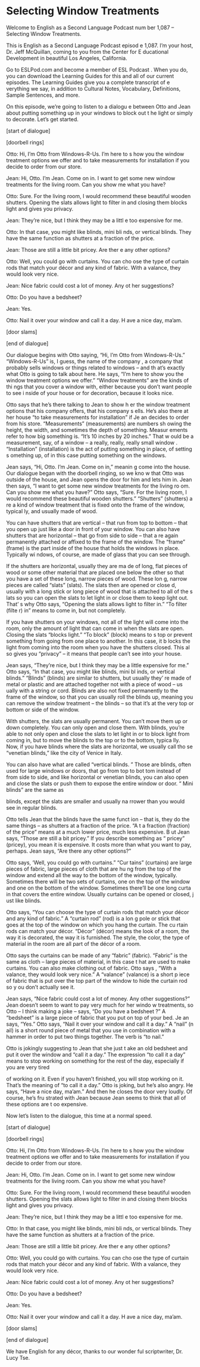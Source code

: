 # Selecting Window Treatments

Welcome to English as a Second Language Podcast num ber 1,087 – Selecting Window Treatments.

This is English as a Second Language Podcast episod e 1,087. I’m your host, Dr. Jeff McQuillan, coming to you from the Center for E ducational Development in beautiful Los Angeles, California.

Go to ESLPod.com and become a member of ESL Podcast . When you do, you can download the Learning Guides for this and all of our current episodes. The Learning Guides give you a complete transcript of e verything we say, in addition to Cultural Notes, Vocabulary, Definitions, Sample Sentences, and more.

On this episode, we’re going to listen to a dialogu e between Otto and Jean about putting something up in your windows to block out t he light or simply to decorate. Let’s get started.

[start of dialogue]

[doorbell rings]

Otto: Hi, I’m Otto from Windows-R-Us. I’m here to s how you the window treatment options we offer and to take measurements  for installation if you decide to order from our store.

Jean: Hi, Otto. I’m Jean. Come on in. I want to get  some new window treatments for the living room. Can you show me what you have?

Otto: Sure. For the living room, I would recommend these beautiful wooden shutters. Opening the slats allows light to filter in and closing them blocks light and gives you privacy.

Jean: They’re nice, but I think they may be a littl e too expensive for me.

Otto: In that case, you might like blinds, mini bli nds, or vertical blinds. They have the same function as shutters at a fraction of the price.

Jean: Those are still a little bit pricey. Are ther e any other options?

Otto: Well, you could go with curtains. You can cho ose the type of curtain rods that match your décor and any kind of fabric. With a valance, they would look very nice.

Jean: Nice fabric could cost a lot of money. Any ot her suggestions?

Otto: Do you have a bedsheet?

Jean: Yes.

Otto: Nail it over your window and call it a day. H ave a nice day, ma’am.

[door slams]

[end of dialogue]

Our dialogue begins with Otto saying, “Hi, I’m Otto  from Windows-R-Us.” “Windows-R-Us” is, I guess, the name of the company , a company that probably sells windows or things related to windows – and th at’s exactly what Otto is going to talk about here. He says, “I’m here to show you the window treatment options we offer.” “Window treatments” are the kinds of thi ngs that you cover a window with, either because you don’t want people to see i nside of your house or for decoration, because it looks nice.

Otto says that he’s there talking to Jean to show h er the window treatment options that his company offers, that his company s ells. He’s also there at her house “to take measurements for installation” if Je an decides to order from his store. “Measurements” (measurements) are numbers sh owing the height, the width, and sometimes the depth of something. Measur ements refer to how big something is. “It’s 10 inches by 20 inches.” That w ould be a measurement, say, of a window – a really, really, really small window . “Installation” (installation) is the act of putting something in place, of setting s omething up, of in this case putting something on the windows.

Jean says, “Hi, Otto. I’m Jean. Come on in,” meanin g come into the house. Our dialogue began with the doorbell ringing, so we kno w that Otto was outside of the house, and Jean opens the door for him and lets him  in. Jean then says, “I want to get some new window treatments for the living ro om. Can you show me what you have?” Otto says, “Sure. For the living room, I  would recommend these beautiful wooden shutters.” “Shutters” (shutters) a re a kind of window treatment that is fixed onto the frame of the window, typical ly, and usually made of wood.

You can have shutters that are vertical – that run from top to bottom – that you open up just like a door in front of your window. You can also have shutters that are horizontal – that go from side to side – that a re again permanently attached or affixed to the frame of the window. The “frame” (frame) is the part inside of the house that holds the windows in place. Typically wi ndows, of course, are made of glass that you can see through.

If the shutters are horizontal, usually they are ma de of long, flat pieces of wood or some other material that are placed one below the other so that you have a set of these long, narrow pieces of wood. These lon g, narrow pieces are called “slats” (slats). The slats then are opened or close d, usually with a long stick or long piece of wood that is attached to all of the s lats so you can open the slats to let light in or close them to keep light out. That’ s why Otto says, “Opening the slats allows light to filter in.” “To filter (filte r) in” means to come in, but not completely.

If you have shutters on your windows, not all of the light will come into the room, only the amount of light that can come in when the slats are open. Closing the slats “blocks light.” “To block” (block) means to s top or prevent something from going from one place to another. In this case, it b locks the light from coming into the room when you have the shutters closed. This al so gives you “privacy” – it means that people can’t see into your house.

Jean says, “They’re nice, but I think they may be a  little expensive for me.” Otto says, “In that case, you might like blinds, mini bl inds, or vertical blinds.” “Blinds” (blinds) are similar to shutters, but usually they’ re made of metal or plastic and are attached together not with a piece of wood – us ually with a string or cord. Blinds are also not fixed permanently to the frame of the window, so that you can usually roll the blinds up, meaning you can remove the window treatment – the blinds – so that it’s at the very top or bottom or side of the window.

With shutters, the slats are usually permanent. You  can’t move them up or down completely. You can only open and close them. With blinds, you’re able to not only open and close the slats to let light in or to  block light from coming in, but to move the blinds to the top or to the bottom, typica lly. Now, if you have blinds where the slats are horizontal, we usually call tho se “venetian blinds,” like the city of Venice in Italy.

You can also have what are called “vertical blinds. ” Those are blinds, often used for large windows or doors, that go from top to bot tom instead of from side to side, and like horizontal or venetian blinds, you can also open and close the slats or push them to expose the entire window or door. “ Mini blinds” are the same as

blinds, except the slats are smaller and usually na rrower than you would see in regular blinds.

Otto tells Jean that the blinds have the same funct ion – that is, they do the same things – as shutters at a fraction of the price. “A t a fraction (fraction) of the price” means at a much lower price, much less expensive. B ut Jean says, “Those are still a bit pricey.” If you describe something as “ pricey” (pricey), you mean it is expensive. It costs more than what you want to pay,  perhaps. Jean says, “Are there any other options?”

Otto says, ‘Well, you could go with curtains.” “Cur tains” (curtains) are large pieces of fabric, large pieces of cloth that are hu ng from the top of the window and extend all the way to the bottom of the window,  typically. Sometimes there will be two sets of curtains, one on the top of the  window and one on the bottom of the window. Sometimes there’ll be one long curta in that covers the entire window. Usually curtains can be opened or closed, j ust like blinds.

Otto says, “You can choose the type of curtain rods  that match your décor and any kind of fabric.” A “curtain rod” (rod) is a lon g pole or stick that goes at the top of the window on which you hang the curtain. The cu rtain rods can match your décor. “Décor” (décor) means the look of a room, the way it is decorated, the way it is furnished. The style, the color, the type of material in the room are all part of the décor of a room.

Otto says the curtains can be made of any “fabric” (fabric). “Fabric” is the same as cloth – large pieces of material, in this case t hat are used to make curtains. You can also make clothing out of fabric. Otto says , “With a valance, they would look very nice.” A “valance” (valance) is a short p iece of fabric that is put over the top part of the window to hide the curtain rod so y ou don’t actually see it.

Jean says, “Nice fabric could cost a lot of money. Any other suggestions?” Jean doesn’t seem to want to pay very much for her windo w treatments, so Otto – I think making a joke – says, “Do you have a bedsheet ?” A “bedsheet” is a large piece of fabric that you put on top of your bed. Je an says, “Yes.” Otto says, “Nail it over your window and call it a day.” A “nail” (n ail) is a short round piece of metal that you use in combination with a hammer in order to put two things together. The verb is “to nail.”

Otto is jokingly suggesting to Jean that she just t ake an old bedsheet and put it over the window and “call it a day.” The expression  “to call it a day” means to stop working on something for the rest of the day, especially if you are very tired

of working on it. Even if you haven’t finished, you  will stop working on it. That’s the meaning of “to call it a day.” Otto is joking, but he’s also angry. He says, “Have  a nice day, ma’am.” And then he closes the door very loudly. Of course, he’s fru strated with Jean because Jean seems to think that all of these options are t oo expensive.

Now let’s listen to the dialogue, this time at a normal speed.

[start of dialogue]

[doorbell rings]

Otto: Hi, I’m Otto from Windows-R-Us. I’m here to s how you the window treatment options we offer and to take measurements  for installation if you decide to order from our store.

Jean: Hi, Otto. I’m Jean. Come on in. I want to get  some new window treatments for the living room. Can you show me what you have?

Otto: Sure. For the living room, I would recommend these beautiful wooden shutters. Opening the slats allows light to filter in and closing them blocks light and gives you privacy.

Jean: They’re nice, but I think they may be a littl e too expensive for me.

Otto: In that case, you might like blinds, mini bli nds, or vertical blinds. They have the same function as shutters at a fraction of the price.

Jean: Those are still a little bit pricey. Are ther e any other options?

Otto: Well, you could go with curtains. You can cho ose the type of curtain rods that match your décor and any kind of fabric. With a valance, they would look very nice.

Jean: Nice fabric could cost a lot of money. Any ot her suggestions?

Otto: Do you have a bedsheet?

Jean: Yes.

Otto: Nail it over your window and call it a day. H ave a nice day, ma’am.

 [door slams]

[end of dialogue]

We have English for any décor, thanks to our wonder ful scriptwriter, Dr. Lucy Tse.



